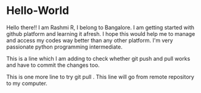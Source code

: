 # Hello-World
Hello there!!
I am Rashmi R, I belong to Bangalore.
I am getting started with github platform and learning it afresh.
I hope this would help me to manage and access my codes way better than any other platform.
I'm very passionate python programming intermediate.

This is a line which I am adding to check whether git push and pull works and have to commit the changes too.

This is one more line to try git pull . This line will go from remote repository to my computer.
